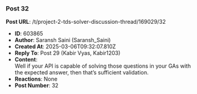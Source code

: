 ### Post 32
**Post URL**: /t/project-2-tds-solver-discussion-thread/169029/32
- **ID**: 603865
- **Author**: Saransh Saini (Saransh_Saini)
- **Created At**: 2025-03-06T09:32:07.810Z
- **Reply To**: Post 29 (Kabir Vyas, Kabir1203)
- **Content**:  
  Well if your API is capable of solving those questions in your GAs with the expected answer, then that’s sufficient validation.
- **Reactions**: None
- **Post Number**: 32

